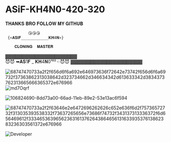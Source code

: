# ASiF-KH4N0-420-320






𝐓𝐇𝐀𝐍𝐊𝐒 𝐁𝐑𝐎 𝐅𝐎𝐋𝐋𝐎𝐖 𝐌𝐘 𝐆𝐈𝐓𝐇𝐔𝐁


              😘😘😘
     {«𝐀𝐒𝐈𝐅____________𝐊𝐇4𝐍»}

        𝐂𝐋𝐎𝐍𝐈𝐍𝐆  𝐌𝐀𝐒𝐓𝐄𝐑
▓▓▓▓▓▓▓▓▓▓▓▓▓▓▓▓▓▓▓▓▓▓        
😈😈
         ➥𝐀𝐒1𝐅 _ 𝐊𝐇4𝐍0¹⁰²☜😈😈
▓▓▓▓▓▓▓▓▓▓▓▓▓▓▓▓▓▓▓▓▓▓


![68747470733a2f2f656d6f6a692e646973636f72642e73742f656d6f6a69732f37363862313038642d323734662d346634342d613633342d3834373762313665666365372e676966](https://user-images.githubusercontent.com/104133480/192357609-69ee2b3d-1c66-482f-86f6-0d6d19654ce6.gif)
![md7Oqrf](https://user-images.githubusercontent.com/104133480/192357687-e27cdb70-8fe6-477d-a878-17b1dfc20d37.gif)



















![106824690-8dd73a00-66ad-11eb-89e2-53e13ac6f594](https://user-images.githubusercontent.com/104133480/192357774-ccf61597-9b83-44bd-8f6b-fe317d6b0ecb.gif)

































![68747470733a2f2f63646e2e6472696262626c652e636f6d2f75736572732f313035393538332f73637265656e73686f74732f343137313336372f6d656469612f33346536396562363161376264386465613163393537613862383236303561372e676966](https://user-images.githubusercontent.com/104133480/192358980-e0fadb80-9682-49cd-844a-55ce5b679b44.gif)



































   ![Developer](https://user-images.githubusercontent.com/104133480/192359170-8688f373-189b-46b1-8c54-daccaea5e54c.gif)

